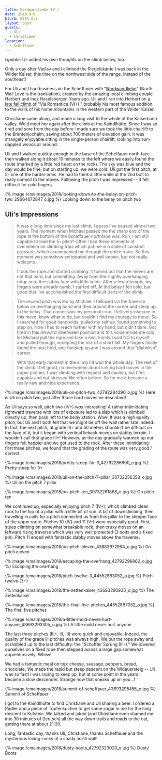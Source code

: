 ```yaml
---
title: Nordwandliebe (V-)
date: 2018-9-9
blurb: With Uli
layout: post
guests:
  - Uli
  - Christiane
location:
  - Scheffauer
---
```


*Update*: Uli added his own thoughts on the climb below, too.

Only a day after Vaclav and I climbed the Riegelekante I was back in the
Wilder Kaiser, this time on the northwest side of the range, instead of the
southeast!

For Uli and I had business on the Scheffauer with "[Nordwandliebe](https://www.bergsteigen.com/touren/klettern/nordwandliebe-scheffauer/)" (North Wall Love
is the translation), created by the amazing local climbing couple
Herbert und Inez Haselsberger. Years ago, Uli and I ran into Herbert
on [a late fall climb](/cma/2009/viaromantica.html) of "Via Romantica (VI+)," probably his most famous
addition to the walls of his home mountains in the western part of the
Wilder Kaiser.

Christiane came along, and made a long visit to the whole of the Kaiserbach valley.
We'd meet her again after the climb at the Kaindlhütte. Since I was so
tired and sore from the day before I made sure we took the little chairlift
to the Brentenjochalm, saving about 700 meters of elevation gain. It was
strangely enjoyable sitting in the single-person chairlift, looking into
sun-dappled woods all around. 

Uli and I walked quickly enough to the base of the Scheffauer north face,
then walked along it about 10 minutes to the left where we easily found the
route (marked by a little red heart on the rock). The sky was blue and the day
would be fine, but on starting up, we were cold. Uli got the first pitch, at 5-
one of the harder ones. He had to think a little while at the 2nd bolt to really
commit to the moves. Following the pitch I was impressed -- it felt difficult for
cold fingers.

{% image /cmaimages/2018/looking-down-to-the-belay-on-pitch-two_29664672847_o.jpg %}
Looking down to the belay on pitch two




## Uli's Impressions

> It was a long time since my last climb, I guess I've paused almost two years.
The moment when Michael passed me the sharp end of the rope at the bottom of
the Scheffauer northface was: Puh, I am still capable to lead the 5- pitch?
Often I had these moments of overwhelm on climbing trips which put me in a
state of constant pressure, which accompanied me through the entire route. So
this moment was somehow anticipated and well known, but not really welcome.

> I took the rope and started climbing. It turned out that the moves are not that
hard, but committing. Away from the slightly overhanging ridge onto the slabby
face with little holds. After a few attempts, my fingers were already numb, I
started off. At the belay I felt cold, but good that I've accomplished the
first difficult parts of the climb.

> The second pitch was led by Michael. I followed via the traverse below an
overhanging band and then around the corner and steep up to the belay. That
corner was my personal crux. I felt very insecure in this move, knew what to
do, but couldn't find my courage to move. So I searched for good handholds,
pulled my self up, found something to step on. Now I had to reach further with
my hand, but didn't dare. Got tired in this arkward inbetween position and this
voice inside me said, let Michael pull the rope and take a rest. Firmly I said
NO to myself and pulled through, accepting the risk of a short fall. My fingers
finally found the next hold, one footstep up and I was around that "diabolish"
corner.

> With that early moment in the climb I'd won the whole day. The rest of the
climb I felt good, no overwhelm about lurking hard moves in the upper pitches. I
was climbing with respect and caution, but I felt capable and not stressed like
often before. So for me it became a really new and nice experience.

{% image /cmaimages/2018/uli-on-pitch-two_42792284290_o.jpg %}
Here is Uli on pitch two, just after those hard moves he described!


As Uli says so well, pitch two (IV+) *was* interesting! A rather intimidating rightward
traverse with lots of exposure led to a slab which is climbed directly up, then back
left to the belay station. Wow! It was a high quality pitch, but Uli and I both felt
that we might be off the wall rather late indeed. In fact, the next pitch, at grade
III+ and 50 meters shouldn't be difficult on the face of it, but it began with
vertical lieback moves on slabby terrain. I wouldn't call that grade III+!
However, as the day gradually warmed up our fingers felt happier and we got used
to the rock. After these intimidating first three pitches, we found that the grading
of the route was very good / correct.

{% image /cmaimages/2018/pretty-steep-for-3_42792286690_o.jpg %}
Pretty steep for 3+


{% image /cmaimages/2018/uli-on-the-pitch-7-pillar_30732256358_o.jpg %}
Uli on the pitch 7 pillar


{% image /cmaimages/2018/on-pitch-ten_30732261888_o.jpg %}
On pitch ten




We continued up, especially enjoying pitch 7 (IV+), which climbed clean rock to the
top of a pillar with a little bit of sun. A bit of downclimbing, then travelling in
coils for a pitch connected us from this pillar to the steeper face of the upper
route. Pitches 10 (IV) and 11 (V-) were especially good. First, steep climbing on
somewhat breakable rock, then cruxy moves on an leftward rising traverse which was
very well protected (3 bolts and a fixed pin). Pitch 11 ended with fantastic slabby
moves above the traverse.


{% image /cmaimages/2018/on-pitch-eleven_43883972964_o.jpg %}
On pitch eleven



{% image /cmaimages/2018/escaping-the-overhang_42792299860_o.jpg %}
Escaping the overhang



{% image /cmaimages/2018/pitch-twelve-3_44552883052_o.jpg %}
Pitch twelve (3+)


{% image /cmaimages/2018/the-zettenkaiser_43693290935_o.jpg %}
The Zettenkaiser




{% image /cmaimages/2018/the-final-five-pitches_44552867082_o.jpg %}
The final five pitches


{% image /cmaimages/2018/a-little-mold-never-hurt-anyone_43693293305_o.jpg %}
A little mold never hurt anyone


The last three pitches (III+, III, III) were quick and enjoyable. Indeed, the quality of
the grade III pitches was always high. We put the rope away and scrambled up to the
last difficulty: the "Schaffler Sprung (III-)." We lowered ourselves on a fixed rope
then stepped across a large gap somewhat apprehensively. Whew!

We had a fantastic meal on top: cheese, sausage, peppers, bread, chocolate. We made the
rapid but steep descent on the Widauersteig -- Uli was so fast! I was racing to keep
up, but at some point in the years I became a slow descender. Strange how that sneaks
up on you...!

{% image /cmaimages/2018/summit-of-scheffauer_43693295455_o.jpg %}
Summit of Scheffauer


I got to the Kaindlhütte to find Christiane and Uli sharing a beer. I ordered a Radler
and a piece of Topfenkuchen to get some sugar in me for the long descent to Kufstein.
We talked and joked (and Christiane even shamed me into 30 minutes of Deutsch) all the
way down trails and roads to the car, getting there at about 21:30. 

Long, fantastic
day, thanks Uli, Christiane, thanks Scheffauer and the mysterious loving-rocks of
a shady north wall!


{% image /cmaimages/2018/dusty-boots_42792323020_o.jpg %}
Dusty Boots

